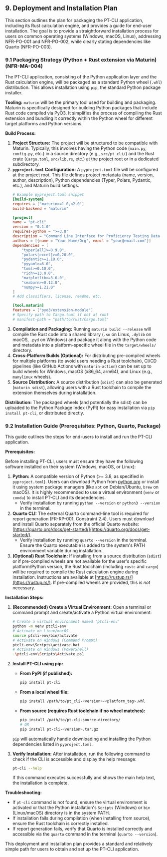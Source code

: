 ## 9. Deployment and Installation Plan

This section outlines the plan for packaging the PT-CLI application, including its Rust calculation engine, and provides a guide for end-user installation. The goal is to provide a straightforward installation process for users on common operating systems (Windows, macOS, Linux), addressing NFR-PO-001 and NFR-PO-002, while clearly stating dependencies like Quarto (NFR-PO-003).

### 9.1 Packaging Strategy (Python + Rust extension via Maturin) (NFR-MA-004)

The PT-CLI application, consisting of the Python application layer and the Rust calculation engine, will be packaged as a standard Python wheel (`.whl`) distribution. This allows installation using `pip`, the standard Python package installer.

**Tooling:**
`maturin` will be the primary tool used for building and packaging. Maturin is specifically designed for building Python packages that include Rust code compiled via PyO3. It simplifies the process of compiling the Rust extension and bundling it correctly within the Python wheel for different target platforms and Python versions.

**Build Process:**

1.  **Project Structure:** The project will be structured to be compatible with Maturin. Typically, this involves having the Python code (`main.py`, `config.py`, etc.) in a source directory (e.g., `src/pt_cli/`) and the Rust crate (`Cargo.toml`, `src/lib.rs`, etc.) at the project root or in a dedicated subdirectory.
2.  **`pyproject.toml` Configuration:** A `pyproject.toml` file will be configured at the project root. This file defines project metadata (name, version, author, description), Python dependencies (Typer, Polars, Pydantic, etc.), and Maturin build settings.
    ```toml
    # Example pyproject.toml snippet
    [build-system]
    requires = ["maturin>=1.0,<2.0"]
    build-backend = "maturin"

    [project]
    name = "pt-cli"
    version = "0.1.0"
    requires-python = ">=3.8"
    description = "Command Line Interface for Proficiency Testing Data Analysis (ISO 13528)"
    authors = [{name = "Your Name/Org", email = "your@email.com"}]
    dependencies = [
        "typer[all]>=0.9.0",
        "polars[excel]>=0.20.0",
        "pydantic>=1.10.0",
        "pyyaml>=6.0",
        "toml>=0.10.0",
        "rich>=13.0.0",
        "matplotlib>=3.6.0",
        "seaborn>=0.12.0",
        "numpy>=1.21.0"
    ]
    # Add classifiers, license, readme, etc.

    [tool.maturin]
    features = ["pyo3/extension-module"]
    # Specify path to Cargo.toml if not at root
    # manifest-path = "path/to/rust/Cargo.toml"
    ```
3.  **Compilation and Packaging:** Running `maturin build --release` will compile the Rust code into a shared library (`.so` on Linux, `.dylib` on macOS, `.pyd` on Windows) and package it along with the Python code and metadata into a platform-specific wheel file in the `target/wheels/` directory.
4.  **Cross-Platform Builds (Optional):** For distributing pre-compiled wheels for multiple platforms (to avoid users needing a Rust toolchain), CI/CD pipelines (like GitHub Actions with `maturin-action`) can be set up to build wheels for Windows, macOS (x86_64, arm64), and Linux (e.g., `manylinux` wheels).
5.  **Source Distribution:** A source distribution (`sdist`) can also be generated (`maturin sdist`), allowing users with a Rust toolchain to compile the extension themselves during installation.

**Distribution:**
The packaged wheels (and potentially the sdist) can be uploaded to the Python Package Index (PyPI) for easy installation via `pip install pt-cli`, or distributed directly.

### 9.2 Installation Guide (Prerequisites: Python, Quarto, Package)

This guide outlines the steps for end-users to install and run the PT-CLI application.

**Prerequisites:**

Before installing PT-CLI, users must ensure they have the following software installed on their system (Windows, macOS, or Linux):

1.  **Python:** A compatible version of Python (>= 3.8, as specified in `pyproject.toml`). Users can download Python from [python.org](https://python.org/) or install it using system package managers (like `apt` on Debian/Ubuntu, `brew` on macOS). It is highly recommended to use a virtual environment (`venv` or `conda`) to install PT-CLI and its dependencies.
    *   Verify installation by running `python --version` or `python3 --version` in the terminal.
2.  **Quarto CLI:** The external Quarto command-line tool is required for report generation (FR-RP-001, Constraint 2.4). Users must download and install Quarto separately from the official Quarto website: [https://quarto.org/docs/get-started/](https://quarto.org/docs/get-started/).
    *   Verify installation by running `quarto --version` in the terminal. Ensure the Quarto executable is added to the system's PATH environment variable during installation.
3.  **(Optional) Rust Toolchain:** If installing from a source distribution (`sdist`) or if pre-compiled wheels are not available for the user's specific platform/Python version, the Rust toolchain (including `rustc` and `cargo`) will be required to compile the Rust calculation engine during installation. Instructions are available at [https://rustup.rs/](https://rustup.rs/). If pre-compiled wheels are provided, this is *not* necessary.

**Installation Steps:**

1.  **(Recommended) Create a Virtual Environment:** Open a terminal or command prompt and create/activate a Python virtual environment:
    ```bash
    # Create a virtual environment named 'ptcli-env'
    python -m venv ptcli-env 
    # Activate on Linux/macOS
    source ptcli-env/bin/activate 
    # Activate on Windows (Command Prompt)
    ptcli-env\Scripts\activate.bat
    # Activate on Windows (PowerShell)
    .\ptcli-env\Scripts\Activate.ps1
    ```
2.  **Install PT-CLI using pip:**
    *   **From PyPI (if published):**
        ```bash
        pip install pt-cli
        ```
    *   **From a local wheel file:**
        ```bash
        pip install /path/to/pt_cli-<version>-<platform_tag>.whl
        ```
    *   **From source (requires Rust toolchain if no wheel matches):**
        ```bash
        pip install /path/to/pt-cli-source-directory/
        # OR
        pip install pt-cli-<version>.tar.gz 
        ```
    `pip` will automatically handle downloading and installing the Python dependencies listed in `pyproject.toml`.

3.  **Verify Installation:** After installation, run the following command to check if the CLI is accessible and display the help message:
    ```bash
    pt-cli --help
    ```
    If this command executes successfully and shows the main help text, the installation is complete.

**Troubleshooting:**

*   If `pt-cli` command is not found, ensure the virtual environment is activated or that the Python installation's `Scripts` (Windows) or `bin` (Linux/macOS) directory is in the system PATH.
*   If installation fails during compilation (when installing from source), ensure the Rust toolchain is correctly installed.
*   If report generation fails, verify that Quarto is installed correctly and accessible via the `quarto` command in the terminal (`quarto --version`).

This deployment and installation plan provides a standard and relatively simple path for users to obtain and set up the PT-CLI application.
